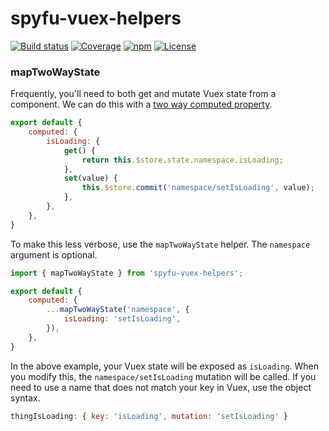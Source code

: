 # spyfu-vuex-helpers

[![Build status](https://img.shields.io/circleci/project/github/spyfu/spyfu-vuex-helpers.svg)](https://circleci.com/gh/spyfu/spyfu-vuex-helpers)
[![Coverage](https://img.shields.io/codecov/c/token/ZnYz3FuhI5/github/spyfu/spyfu-vuex-helpers.svg)](https://codecov.io/gh/spyfu/spyfu-vuex-helpers)
[![npm](https://img.shields.io/npm/v/spyfu-vuex-helpers.svg)](https://www.npmjs.com/package/spyfu-vuex-helpers)
[![License](https://img.shields.io/badge/license-MIT-blue.svg)](https://github.com/spyfu/spyfu-vuex-helpers/blob/master/LICENSE)

<a name="map-two-way-state"></a>
### mapTwoWayState

Frequently, you'll need to both get and mutate Vuex state from a component. We can do this with a [two way computed property](https://vuejs.org/v2/guide/computed.html#Computed-Setter).

```js
export default {
    computed: {
        isLoading: {
            get() {
                return this.$store.state.namespace.isLoading;
            },
            set(value) {
                this.$store.commit('namespace/setIsLoading', value);
            },
        },
    },
}
```

To make this less verbose, use the `mapTwoWayState` helper. The `namespace` argument is optional.

```js
import { mapTwoWayState } from 'spyfu-vuex-helpers';

export default {
    computed: {
        ...mapTwoWayState('namespace', {
            isLoading: 'setIsLoading',
        }),
    },
}
```

In the above example, your Vuex state will be exposed as `isLoading`. When you modify this, the `namespace/setIsLoading` mutation will be called. If you need to use a name that does not match your key in Vuex, use the object syntax.

```js
thingIsLoading: { key: 'isLoading', mutation: 'setIsLoading' }
```
